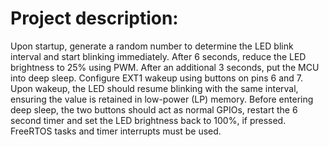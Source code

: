# Project description:

Upon startup, generate a random number to determine the LED blink interval and start blinking immediately. After 6 seconds, reduce the LED brightness to 25% using PWM. After an additional 3 seconds, put the MCU into deep sleep. Configure EXT1 wakeup using buttons on pins 6 and 7. Upon wakeup, the LED should resume blinking with the same interval, ensuring the value is retained in low-power (LP) memory. Before entering deep sleep, the two buttons should act as normal GPIOs, restart the 6 second timer and set the LED brightness back to 100%, if pressed. FreeRTOS tasks and timer interrupts must be used.
